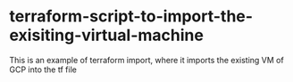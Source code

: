 # terraform-script-to-import-the-exisiting-virtual-machine

This is an example of terraform import, where it imports the existing VM of GCP into the tf file
